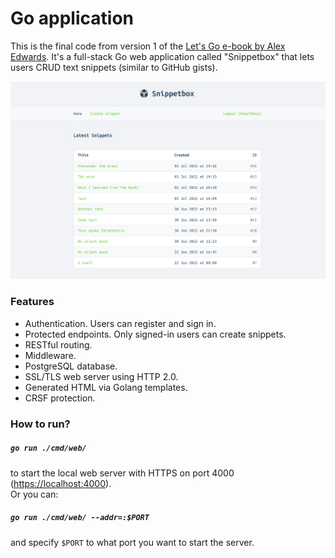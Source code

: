 # Go application

This is the final code from version 1 of the [Let's Go e-book by Alex Edwards](https://lets-go.alexedwards.net/). It's a full-stack Go web application called "Snippetbox" that lets users CRUD text snippets (similar to GitHub gists).

<img width="800" src="./screenshot.png" />

### Features

- Authentication. Users can register and sign in.
- Protected endpoints. Only signed-in users can create snippets.
- RESTful routing.
- Middleware.
- PostgreSQL database.
- SSL/TLS web server using HTTP 2.0.
- Generated HTML via Golang templates.
- CRSF protection.

### How to run?

##### `go run ./cmd/web/`
to start the local web server with HTTPS on port 4000 ([https://localhost:4000](https://localhost:4000)).  
Or you can:
##### `go run ./cmd/web/ --addr=:$PORT`  
and specify `$PORT` to what port you want to start the server.
